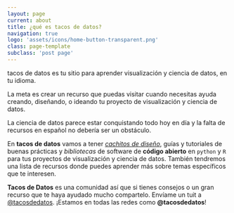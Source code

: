```yaml
---
layout: page
current: about
title: ¿qué es tacos de datos?
navigation: true
logo: 'assets/icons/home-button-transparent.png'
class: page-template
subclass: 'post page'
---
```


tacos de datos es tu sitio para aprender visualización y ciencia de datos, en tu idioma.

La meta es crear un recurso que puedas visitar cuando necesitas ayuda creando, diseñando, o ideando tu proyecto de visualización y ciencia de datos.

La ciencia de datos parece estar conquistando todo hoy en día y la falta de recursos en español no debería ser un obstáculo.

En **tacos de datos** vamos a tener [*cachitos de diseño*](https://tacosdedatos.com/tag/cachitos/), guías y tutoriales de buenas prácticas y *bibliotecas* de software de **código abierto** en `python` y `R` para tus proyectos de visualización y ciencia de datos. También tendremos una lista de recursos donde puedes aprender más sobre temas específicos que te interesen.

**Tacos de Datos** es una comunidad así que si tienes consejos o un gran recurso que te haya ayudado mucho compartelo. Envíame un tuit a [@tacosdedatos](https://twitter.com/tacosdedatos). ¡Estamos en todas las redes como **@tacosdedatos**!

